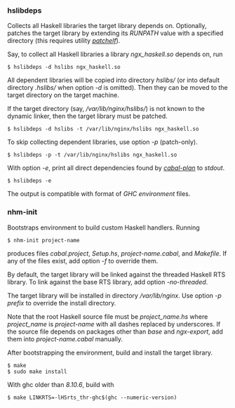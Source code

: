### hslibdeps

Collects all Haskell libraries the target library depends on. Optionally,
patches the target library by extending its *RUNPATH* value with a specified
directory (this requires utility [*patchelf*](https://nixos.org/patchelf.html)).

Say, to collect all Haskell libraries a library *ngx_haskell.so* depends on, run

```ShellSession
$ hslibdeps -d hslibs ngx_haskell.so
```

All dependent libraries will be copied into directory *hslibs/* (or into default
directory *.hslibs/* when option *-d* is omitted). Then they can be moved to the
target directory on the target machine.

If the target directory (say, */var/lib/nginx/hslibs/*) is not known to the
dynamic linker, then the target library must be patched.

```ShellSession
$ hslibdeps -d hslibs -t /var/lib/nginx/hslibs ngx_haskell.so
```

To skip collecting dependent libraries, use option *-p* (patch-only).

```ShellSession
$ hslibdeps -p -t /var/lib/nginx/hslibs ngx_haskell.so
```

With option *-e*, print all direct dependencies found by
[*cabal-plan*](https://hackage.haskell.org/package/cabal-plan) to *stdout*.

```ShellSession
$ hslibdeps -e
```

The output is compatible with format of *GHC environment* files.

### nhm-init

Bootstraps environment to build custom Haskell handlers. Running

```ShellSession
$ nhm-init project-name
```

produces files *cabal.project*, *Setup.hs*, *project-name.cabal*, and
*Makefile*. If any of the files exist, add option *-f* to override them.

By default, the target library will be linked against the threaded Haskell RTS
library. To link against the base RTS library, add option *-no-threaded*.

The target library will be installed in directory */var/lib/nginx*. Use option
*-p prefix* to override the install directory.

Note that the root Haskell source file must be *project_name.hs*
where *project_name* is *project-name* with all dashes replaced by underscores.
If the source file depends on packages other than *base* and *ngx-export*, add
them into *project-name.cabal* manually.

After bootstrapping the environment, build and install the target library.

```ShellSession
$ make
$ sudo make install
```

With ghc older than *8.10.6*, build with

```ShellSession
$ make LINKRTS=-lHSrts_thr-ghc$(ghc --numeric-version)
```

